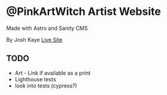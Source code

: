 # @PinkArtWitch Artist Website 
Made with Astro and Sanity CMS

By Josh Kaye 
[Live Site](https://pinkartwitch.com)

## TODO
* Art - Link if available as a print
* Lighthouse tests
* look into tests (cypress?)